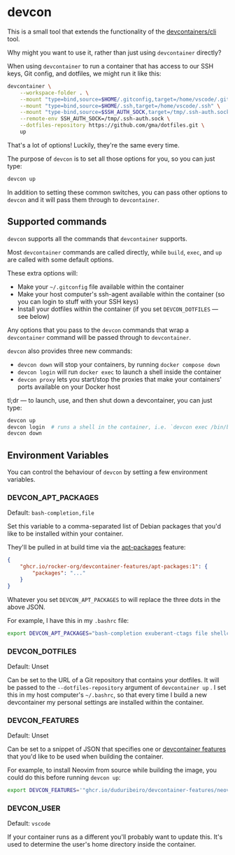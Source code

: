devcon
======

This is a small tool that extends the functionality of the [devcontainers/cli]
tool.

Why might you want to use it, rather than just using `devcontainer` directly?

When using `devcontainer` to run a container that has access to our SSH keys,
Git config, and dotfiles, we might run it like this:

```sh
devcontainer \
    --workspace-folder . \
    --mount "type=bind,source=$HOME/.gitconfig,target=/home/vscode/.gitconfig" \
    --mount "type=bind,source=$HOME/.ssh,target=/home/vscode/.ssh" \
    --mount "type-bind,source=$SSH_AUTH_SOCK,target=/tmp/.ssh-auth.sock" \
    --remote-env SSH_AUTH_SOCK=/tmp/.ssh-auth.sock \
    --dotfiles-repository https://github.com/gma/dotfiles.git \
    up
```

That's a lot of options! Luckily, they're the same every time.

The purpose of `devcon` is to set all those options for you, so you can just
type:

```sh
devcon up
```

In addition to setting these common switches, you can pass other options to
`devcon` and it will pass them through to `devcontainer`.

## Supported commands

`devcon` supports all the commands that `devcontainer` supports.

Most `devcontainer` commands are called directly, while `build`, `exec`, and
`up` are called with some default options.

These extra options will:

- Make your `~/.gitconfig` file available within the container
- Make your host computer's ssh-agent available within the container (so you
  can login to stuff with your SSH keys)
- Install your dotfiles within the container (if you set `DEVCON_DOTFILES` —
  see below)

Any options that you pass to the `devcon` commands that wrap a `devcontainer`
command will be passed through to `devcontainer`. 

`devcon` also provides three new commands:

- `devcon down` will stop your containers, by running `docker compose down`
- `devcon login` will run `docker exec` to launch a shell inside the container
- `devcon proxy` lets you start/stop the proxies that make your containers'
  ports available on your Docker host

tl;dr — to launch, use, and then shut down a devcontainer, you can just type:

```sh
devcon up
devcon login  # runs a shell in the container, i.e. `devcon exec /bin/bash`
devcon down
```

Environment Variables
---------------------

You can control the behaviour of `devcon` by setting a few environment
variables.

### DEVCON_APT_PACKAGES

Default: `bash-completion,file`

Set this variable to a comma-separated list of Debian packages that you'd like
to be installed within your container.

They'll be pulled in at build time via the [apt-packages] feature:

```json
{
    "ghcr.io/rocker-org/devcontainer-features/apt-packages:1": {
        "packages": "..."
    }
}
```

Whatever you set `DEVCON_APT_PACKAGES` to will replace the three dots in the
above JSON.

For example, I have this in my `.bashrc` file:

```sh
export DEVCON_APT_PACKAGES="bash-completion exuberant-ctags file shellcheck"
```

### DEVCON_DOTFILES

Default: Unset

Can be set to the URL of a Git repository that contains your dotfiles. It will
be passed to the `--dotfiles-repository` argument of `devcontainer up` . I set
this in my host computer's `~/.bashrc`, so that every time I build a new
devcontainer my personal settings are installed within the container.

### DEVCON_FEATURES

Default: Unset

Can be set to a snippet of JSON that specifies one or [devcontainer features]
that you'd like to be used when building the container.

For example, to install Neovim from source while building the image, you could
do this before running `devcon up`:

```sh
export DEVCON_FEATURES='"ghcr.io/duduribeiro/devcontainer-features/neovim:1": {}'
```

### DEVCON_USER

Default: `vscode`

If your container runs as a different you'll probably want to update this. It's
used to determine the user's home directory inside the container.

[devcontainers/cli]: https://github.com/devcontainers/cli
[devcontainer feature]: https://containers.dev/features
[devcontainer features]: https://containers.dev/features
[apt-packages]: https://github.com/rocker-org/devcontainer-features/tree/main/src/apt-packages
